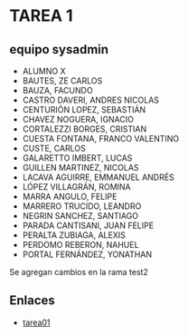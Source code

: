 # TAREA 1

## equipo sysadmin

- ALUMNO X
- BAUTES, ZE CARLOS
- BAUZA, FACUNDO
- CASTRO DAVERI, ANDRES NICOLAS
- CENTURIÓN LOPEZ, SEBASTIÁN
- CHAVEZ NOGUERA, IGNACIO
- CORTALEZZI BORGES, CRISTIAN
- CUESTA FONTANA, FRANCO VALENTINO
- CUSTE, CARLOS
- GALARETTO IMBERT, LUCAS
- GUILLEN MARTINEZ, NICOLAS
- LACAVA AGUIRRE, EMMANUEL ANDRÉS
- LÓPEZ VILLAGRÁN, ROMINA
- MARRA ANGULO, FELIPE
- MARRERO TRUCIDO, LEANDRO
- NEGRIN SANCHEZ, SANTIAGO
- PARADA CANTISANI, JUAN FELIPE
- PERALTA ZUBIAGA, ALEXIS
- PERDOMO REBERON, NAHUEL
- PORTAL FERNÁNDEZ, YONATHAN

Se agregan cambios en la rama test2

## Enlaces

- [tarea01](https://github.com/TecnologoInformatico/tarea01)
